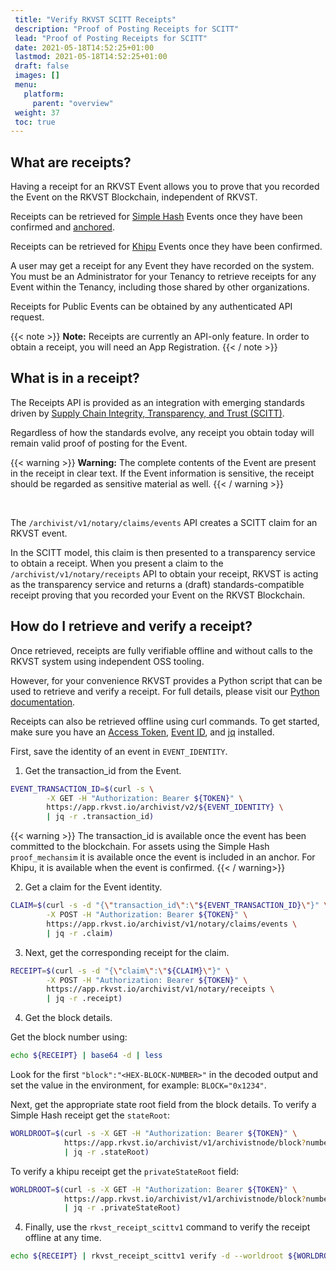 ```yaml
---
 title: "Verify RKVST SCITT Receipts"
 description: "Proof of Posting Receipts for SCITT"
 lead: "Proof of Posting Receipts for SCITT"
 date: 2021-05-18T14:52:25+01:00
 lastmod: 2021-05-18T14:52:25+01:00
 draft: false
 images: []
 menu:
   platform:
     parent: "overview"
 weight: 37
 toc: true
---
```


## What are receipts?

Having a receipt for an RKVST Event allows you to prove that you recorded the Event on the RKVST Blockchain, independent of RKVST.


Receipts can be retrieved for [Simple Hash](/platform/overview/advanced-concepts/#simple-hash) Events once they have been confirmed and [anchored](/glossary/common-rkvst-terms/).

Receipts can be retrieved for [Khipu](/platform/overview/advanced-concepts/#khipu) Events once they have been confirmed.


A user may get a receipt for any Event they have recorded on the system. You must be an Administrator for your Tenancy to retrieve receipts for any Event within the Tenancy, including those shared by other organizations.

Receipts for Public Events can be obtained by any authenticated API request.

{{< note >}}
**Note:** Receipts are currently an API-only feature. In order to obtain a receipt, you will need an App Registration.
{{< / note >}}

## What is in a receipt?

The Receipts API is provided as an integration with emerging standards driven by [Supply Chain Integrity, Transparency, and Trust (SCITT)](https://www.rkvst.com/what-is-scitt-and-how-does-rkvst-help/).

Regardless of how the standards evolve, any receipt you obtain today will remain valid proof of posting for the Event.

{{< warning >}}
**Warning:** The complete contents of the Event are present in the receipt in clear text. If the Event information is sensitive, the receipt should be regarded as sensitive material as well.
{{< / warning >}}

<br>

The `/archivist/v1/notary/claims/events` API creates a SCITT claim for an RKVST event.

In the SCITT model, this claim is then presented to a transparency service to obtain a receipt. When you present a claim to the `/archivist/v1/notary/receipts` API to obtain your receipt, RKVST is acting as the transparency service and returns a (draft) standards-compatible receipt proving that you recorded your Event on the RKVST Blockchain.

## How do I retrieve and verify a receipt?

Once retrieved, receipts are fully verifiable offline and without calls to the RKVST system using independent OSS tooling.

However, for your convenience RKVST provides a Python script that can be used to retrieve and verify a receipt. For full details, please visit our [Python documentation](https://python-scitt.rkvst.com/index.html).

Receipts can also be retrieved offline using curl commands. To get started, make sure you have an [Access Token](/developers/developer-patterns/getting-access-tokens-using-app-registrations/), [Event ID](/platform/overview/creating-an-event-against-an-asset/), and [jq](https://github.com/stedolan/jq/wiki/Installation) installed. 

First, save the identity of an event in `EVENT_IDENTITY`.

1. Get the transaction_id from the Event.

```bash
EVENT_TRANSACTION_ID=$(curl -s \
        -X GET -H "Authorization: Bearer ${TOKEN}" \
        https://app.rkvst.io/archivist/v2/${EVENT_IDENTITY} \
        | jq -r .transaction_id)
```

{{< warning >}}
The transaction_id is available once the event has been committed to the blockchain. For assets using the Simple Hash `proof_mechansim` it is available once the event is included in an anchor. For Khipu, it is available when the event is confirmed.
{{< / warning>}}

2. Get a claim for the Event identity.

```bash
CLAIM=$(curl -s -d "{\"transaction_id\":\"${EVENT_TRANSACTION_ID}\"}" \
        -X POST -H "Authorization: Bearer ${TOKEN}" \
        https://app.rkvst.io/archivist/v1/notary/claims/events \
        | jq -r .claim)
```

3. Next, get the corresponding receipt for the claim.

```bash
RECEIPT=$(curl -s -d "{\"claim\":\"${CLAIM}\"}" \
        -X POST -H "Authorization: Bearer ${TOKEN}" \
        https://app.rkvst.io/archivist/v1/notary/receipts \
        | jq -r .receipt)
```

4. Get the block details.

Get the block number using:

```bash
echo ${RECEIPT} | base64 -d | less
```

Look for the first `"block":"<HEX-BLOCK-NUMBER>"` in the decoded output and set the value in the environment, for example: `BLOCK="0x1234"`.

Next, get the appropriate state root field from the block details. To verify a Simple Hash receipt get the
`stateRoot`:

```bash
WORLDROOT=$(curl -s -X GET -H "Authorization: Bearer ${TOKEN}" \
            https://app.rkvst.io/archivist/v1/archivistnode/block?number="${BLOCK}" \
            | jq -r .stateRoot)
```

To verify a khipu receipt get the `privateStateRoot` field:

```bash
WORLDROOT=$(curl -s -X GET -H "Authorization: Bearer ${TOKEN}" \
            https://app.rkvst.io/archivist/v1/archivistnode/block?number="${BLOCK}" \
            | jq -r .privateStateRoot)
```

4. Finally, use the `rkvst_receipt_scittv1` command to verify the receipt offline at any time.

```bash
echo ${RECEIPT} | rkvst_receipt_scittv1 verify -d --worldroot ${WORLDROOT}
```
